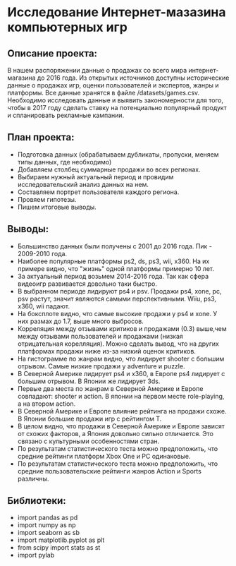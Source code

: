 # Исследование Интернет-мазазина компьютерных игр

## Описание проекта: 
В нашем распоряжении данные о продажах со всего мира интернет-магазина до 2016 года. Из открытых источников доступны исторические данные о продажах игр, оценки пользователей и экспертов, жанры и платформы. Все данные хранятся в файле  /datasets/games.csv. Необходимо исследовать данные и выявить закономерности для того, чтобы в 2017 году сделать ставку на потенциально популярный продукт и спланировать рекламные кампании. 

## План проекта:
- Подготовка данных (обрабатываем дубликаты, пропуски, меняем типы данных, где необходимо)
- Добавляем столбец суммарные продажи во всех регионах.
- Выбираем нужный актуальный период и провидим исследовательский анализ данных на нем.
- Составляем портрет пользователя каждого региона.
- Провяем гипотезы.
- Пишем итоговые выводы.

## Выводы:
- Большинство данных были получены с 2001 до 2016 года. Пик - 2009-2010 года.
- Наиболее популярные платформы ps2, ds, ps3, wii, x360. На их примере видно, что "жизнь" одной платформы примерно 10 лет.
- За актуальный период возьмем 2014-2016 года. Так как сфера видеоигр развивается довольно таки быстро.
- В выбранном периоде лидируют ps4 и psv. Продажи ps4, xone, pc, psv растут, значит являются самыми перспективными. Wiiu, ps3, x360, wii падают.
- На боксплоте видно, что самые высокие продажи у ps4 и xone. У них размах до 1.7, выше много выбросов.
- Корреляция между отзывами критиков и продажами (0.3) выше,чем между отзывами пользователей и продажами (низкая отрицательная корелляция). Можно сделать вывод, что на других платформах продажи ниже из-за низкий оценок критиков.
- На гистограмме по жанрам видно, что лидирует shooter с большим отрывом. Самые низкие продажи у adventure и puzzle.
- В Северной Америке лидирует ps4 и x360, в Европе ps4 лидирует с большим отрывом. В Японии же лидирует 3ds.
- Первые два места по жанрам в Северной Америке и Европе совпадают: shooter и action. В японии на первом месте role-playing, а на втором action.
- В Северной Америке и Европе влияние рейтинга на продажи схоже. В Японии большие продажи игр с рейтингом Т.
- В целом видно, что продажи в Северной Америке и Европе зависят от схожих факторов, а Япония довольно сильно отличается. Это связано с культурными особенностями стран.
- По результатам статистического теста можно предположить, что средние рейтинги платформ Xbox One и PC одинаковые. 
- По результатам статистического теста можно предположить, что средние пользовательские рейтинги жанров Action и Sports различны. 

## Библиотеки:

- import pandas as pd
- import numpy as np
- import seaborn as sb
- import matplotlib.pyplot as plt
- from scipy import stats as st
- import pylab